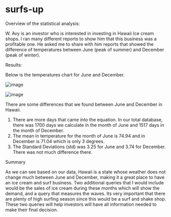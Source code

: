 # surfs-up

Overview of the statistical analysis:

W. Avy is an investor who is interested in investing in Hawaii Ice cream shops. I ran many different reports to show him that this business was a profitable one. He asked me to share with him reports that showed the difference of temperatures between June (peak of summer) and December (peak of winter).


Results:

Below is the temperatures chart for June and December. 

![image](https://user-images.githubusercontent.com/112505962/204882619-274f387d-3441-471a-85e0-204c00ed7299.png)

![image](https://user-images.githubusercontent.com/112505962/204883553-679bdbab-964b-4c42-a818-bc9248526e6e.png)



There are some differences that we found between June and December in Hawaii. 
1.	There are more days that came into the equation. In our total database, there was 1700 days we calculate in the month of June and 1517 days in the month of December. 
2.	The mean in temperature for the month of June is 74.94 and in December is 71.04 which is only 3 degrees. 
3.	The Standard Deviations (std) was 3.25 for June and 3.74 for December. There was not much difference there. 

  

Summary 

As we can see based on our data, Hawaii is a state whose weather does not change much between June and December, making it a great place to have an ice cream and surf business.
Two additional queries that I would include would be the sales of ice cream during these months which will show the demand, and a query that measures the waves. Its very important that there are plenty of high surfing season since this would be a surf and shake shop. These two queries will help investors will have all information needed to make their final decision. 


